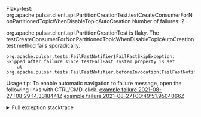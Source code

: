        
Flaky-test: org.apache.pulsar.client.api.PartitionCreationTest.testCreateConsumerForNonPartitionedTopicWhenDisableTopicAutoCreation
Number of failures: 2

org.apache.pulsar.client.api.PartitionCreationTest is flaky. The testCreateConsumerForNonPartitionedTopicWhenDisableTopicAutoCreation test method fails sporadically.

```
org.apache.pulsar.tests.FailFastNotifier$FailFastSkipException: Skipped after failure since testFailFast system property is set.
	at org.apache.pulsar.tests.FailFastNotifier.beforeInvocation(FailFastNotifier.java:88)

```

Usage tip: To enable automatic navigation to failure message, open the following links with CTRL/CMD-click.
[example failure 2021-08-27T08:29:14.3318441Z](https://github.com/apache/pulsar/runs/3441181143?check_suite_focus=true#step:9:776)
[example failure 2021-08-27T00:49:51.9504066Z](https://github.com/apache/pulsar/runs/3438608157?check_suite_focus=true#step:9:772)


<details>
<summary>Full exception stacktrace</summary>
<code><pre>
org.apache.pulsar.tests.FailFastNotifier$FailFastSkipException: Skipped after failure since testFailFast system property is set.
	at org.apache.pulsar.tests.FailFastNotifier.beforeInvocation(FailFastNotifier.java:88)

</pre></code>
</details>

